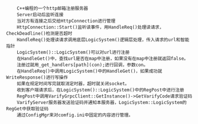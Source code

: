         C++编程的一个http邮箱注册服务器
        Server启动后监听连接
        当对方有连接之后交给HttpConnection进行管理
        HttpConnection::Start()监听读事件，用HandleReq()处理读请求，CheckDeadline()检测是否超时
        HandleReq()处理读请求调用底层LogicSystem()逻辑层处理，传入请求的url和智能指针
        LogicSystem()::LogicSystem()可以对url进行注册
        在HandleGet()中，查找url是否在map中注册，如果没有在map中注册就返回false。
        注册过就用_get_handlers[path](con);进行回调，参数con。
        在HandleReq()中调用LogicSystem()中的HandleGet()，如果成功就WriteResponse()进行写操作
        如果在规定时间写完就取消定时器，超时就关闭socket。
        收到客户端请求后，在LogicSystem()::LogicSystem()中的RegPost中进行注册
        RegPost中调用VarifyGrpcClient::GetInstance()->GetVarifyCode请求验证码
        VarifyServer服务器发送验证码并通知本服务器，LogicSystem::LogicSystem的RegGet中获取验证码
        通过ConfigMgr来对comfig.ini中固定的内容进行管理。